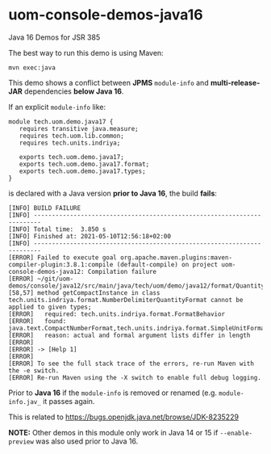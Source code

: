 # uom-console-demos-java16
Java 16 Demos for JSR 385

The best way to run this demo is using Maven:
```
mvn exec:java
```

This demo shows a conflict between **JPMS** `module-info` and **multi-release-JAR** dependencies **below Java 16**.

If an explicit `module-info` like:
```
module tech.uom.demo.java17 {
   requires transitive java.measure;
   requires tech.uom.lib.common;
   requires tech.units.indriya;

   exports tech.uom.demo.java17;
   exports tech.uom.demo.java17.format;
   exports tech.uom.demo.java17.types;
}
```
is declared with a Java version **prior to Java 16**, the build **fails**:
```
[INFO] BUILD FAILURE
[INFO] ------------------------------------------------------------------------
[INFO] Total time:  3.850 s
[INFO] Finished at: 2021-05-10T12:56:18+02:00
[INFO] ------------------------------------------------------------------------
[ERROR] Failed to execute goal org.apache.maven.plugins:maven-compiler-plugin:3.8.1:compile (default-compile) on project uom-console-demos-java12: Compilation failure
[ERROR] ~/git/uom-demos/console/java12/src/main/java/tech/uom/demo/java12/format/QuantityFormatDemo.java:[58,57] method getCompactInstance in class tech.units.indriya.format.NumberDelimiterQuantityFormat cannot be applied to given types;
[ERROR]   required: tech.units.indriya.format.FormatBehavior
[ERROR]   found:    java.text.CompactNumberFormat,tech.units.indriya.format.SimpleUnitFormat
[ERROR]   reason: actual and formal argument lists differ in length
[ERROR]
[ERROR] -> [Help 1]
[ERROR]
[ERROR] To see the full stack trace of the errors, re-run Maven with the -e switch.
[ERROR] Re-run Maven using the -X switch to enable full debug logging.
```

Prior to **Java 16** if the `module-info` is removed or renamed (e.g. `module-info.jav_` it passes again.

This is related to https://bugs.openjdk.java.net/browse/JDK-8235229

**NOTE:** Other demos in this module only work in Java 14 or 15 if `--enable-preview` was also used prior to Java 16.